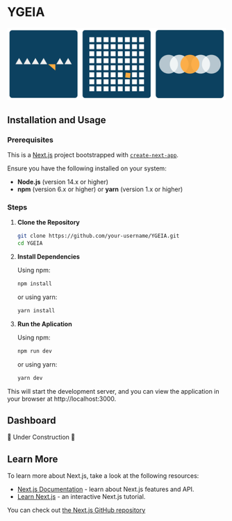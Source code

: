 # YGEIA
![Índex](images/index.png)

## Installation and Usage
### Prerequisites

This is a [Next.js](https://nextjs.org/) project bootstrapped with [`create-next-app`](https://github.com/vercel/next.js/tree/canary/packages/create-next-app).

Ensure you have the following installed on your system:
- **Node.js** (version 14.x or higher)
- **npm** (version 6.x or higher) or **yarn** (version 1.x or higher)

### Steps
1. **Clone the Repository**
   ```bash
   git clone https://github.com/your-username/YGEIA.git
   cd YGEIA
   ```

2. **Install Dependencies**

   Using npm:
   ```bash
   npm install
   ```

   or using yarn:
   ```bash
   yarn install
   ```

3. **Run the Aplication**
   
    Using npm:
    ```bash
    npm run dev
    ```


    or using yarn:
    ```bash
    yarn dev
    ```

This will start the development server, and you can view the application in your browser at http://localhost:3000.

   
   
## Dashboard
🚧 Under Construction 🚧


## Learn More

To learn more about Next.js, take a look at the following resources:

- [Next.js Documentation](https://nextjs.org/docs) - learn about Next.js features and API.
- [Learn Next.js](https://nextjs.org/learn) - an interactive Next.js tutorial.

You can check out [the Next.js GitHub repository](https://github.com/vercel/next.js/) 
